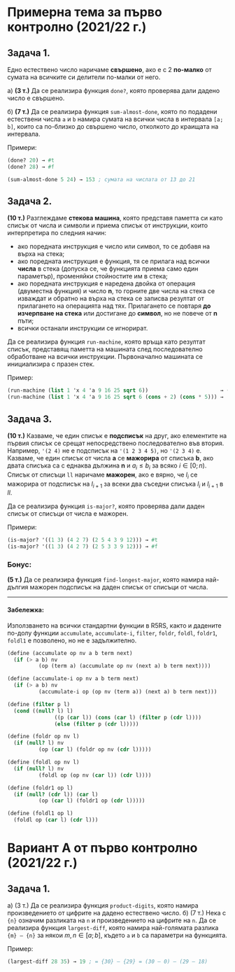 # Примерна тема за първо контролно (2021/22 г.)

## Задача 1. 
Едно естествено число наричаме **свършено**, ако е с 2 **по-малко** от сумата на всичките си делители по-малки от него.

а) **(3 т.)** Да се реализира функция `done?`, която проверява дали дадено число е свършено.

б) **(7 т.)** Да се реализира функция `sum-almost-done`, която по подадени естествени числа `a` и `b` намира сумата на всички числа в интервала `[a; b]`, които са по-близко до свършено число, отколкото до краищата на интервала.

Примери:

```scheme
(done? 20) → #t
(done? 28) → #f

(sum-almost-done 5 24) → 153 ; сумата на числата от 13 до 21
```

## Задача 2. 
**(10 т.)** Разглеждаме **стекова машина**, която представя паметта си като списък от числа и символи и приема списък от инструкции, които интерпретира по следния начин: 

  - ако поредната инструкция е число или символ, то се добавя на върха на стека;
  - ако поредната инструкция е функция, тя се прилага над всички **числа** в стека (допуска се, че функцията приема само един параметър), променяйки стойностите им в стека;
  - ако поредната инструкция е наредена двойка от операция (двуместна функция) и число **n**, то горните две числа на стека се изваждат и обратно на върха на стека се записва резултат от прилагането на операцията над тях. Прилагането се повтаря **до изчерпване на стека** или достигане до **символ**, но не повече от **n** пъти; 
  - всички останали инструкции се игнорират.

Да се реализира функция `run-machine`, която връща като резултат списък, представящ паметта на машината след последователно обработване на всички инструкции. Първоначално машината се инициализира с празен стек.

Пример:

```scheme
(run-machine (list 1 'x 4 'a 9 16 25 sqrt 6))                       → (6 5 4 3 a 2 x 1)
(run-machine (list 1 'x 4 'a 9 16 25 sqrt 6 (cons + 2) (cons * 5))) → (45 a 2 x 1)
```

## Задача 3. 
**(10 т.)** Казваме, че един списък е **подсписък** на друг, ако елементите на първия списък се срещат непосредствено последователно във втория. Например, `'(2 4)` не е подсписък на `'(1 2 3 4 5)`, но `'(2 3 4)` е. Казваме, че един списък от числа **a** се **мажорира** от списъка **b**, ако двата списъка са с еднаква дължина **n** и $a_i ≤ b_i$ за всяко $i \in [0; n)$. Списък от списъци `ll` наричаме **мажорен**, ако е вярно, че $l_i$ се мажорира от подсписък на $l_{i+1}$ за всеки два съседни списъка $l_i$ и $l_{i+1}$ в $ll$.

Да се реализира функция `is-major?`, която проверява дали даден списък от списъци от числа е мажорен.

Примери:

```scheme
(is-major? '((1 3) (4 2 7) (2 5 4 3 9 12))) → #t
(is-major? '((1 3) (4 2 7) (2 5 3 3 9 12))) → #f
```

### Бонус: 
**(5 т.)** Да се реализира функция `find-longest-major`, която намира най-дългия мажорен подсписък на даден списък от списъци от числа.

---

#### Забележка: 
Използването на всички стандартни функции в R5RS, както и дадените по-долу функции `accumulate`, `accumulate-i`, `filter`, `foldr`, `foldl`, `foldr1`, `foldl1` е позволено, но не е задължително.

```scheme
(define (accumulate op nv a b term next)
  (if (> a b) nv
          (op (term a) (accumulate op nv (next a) b term next))))

(define (accumulate-i op nv a b term next)
  (if (> a b) nv
          (accumulate-i op (op nv (term a)) (next a) b term next)))

(define (filter p l)
  (cond ((null? l) l)
               ((p (car l)) (cons (car l) (filter p (cdr l))))
               (else (filter p (cdr l)))))

(define (foldr op nv l)
  (if (null? l) nv
          (op (car l) (foldr op nv (cdr l)))))

(define (foldl op nv l)
  (if (null? l) nv
          (foldl op (op nv (car l)) (cdr l))))

(define (foldr1 op l)
  (if (null? (cdr l)) (car l)
          (op (car l) (foldr1 op (cdr l)))))

(define (foldl1 op l)
  (foldl op (car l) (cdr l)))
 ```

# Вариант А от първо контролно (2021/22 г.)

## Задача 1.
а) (3 т.) Да се реализира функция `product-digits`, която намира произведението от цифрите на дадено естествено число.
б) (7 т.) Нека с `{n}` означим разликата на `n` и произведението на цифрите на `n`. Да се реализира функция `largest-diff`, която намира най-голямата разлика `{m} – {n}` за някои $m, n \in [a; b]$, където `a` и `b` са параметри на функцията. 

Пример:

```scheme
(largest-diff 28 35) → 19 ; = {30} – {29} = (30 – 0) – (29 – 18)
```